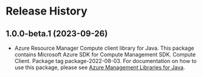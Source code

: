 # Release History

## 1.0.0-beta.1 (2023-09-26)

- Azure Resource Manager Compute client library for Java. This package contains Microsoft Azure SDK for Compute Management SDK. Compute Client. Package tag package-2022-08-03. For documentation on how to use this package, please see [Azure Management Libraries for Java](https://aka.ms/azsdk/java/mgmt).
